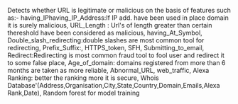 Detects whether URL is legitimate or malicious on the basis of features such as:-
having_IPhaving_IP_Address:If IP add. have been used in place domain it is surely malicious,
URL_Length : Url's of length greater than certain thereshold have been considered as malicious,
having_At_Symbol,
Double_slash_redirecting:double slashes are most common tool for redirecting,
Prefix_Suffix:,
HTTPS_token,
SFH,
Submitting_to_email,
Redirect:Redirecting is most common fraud tool to fool user and redirect it to some false place,
Age_of_domain: domains registered from more than 6 months are taken as more reliable,
Abnormal_URL,
web_traffic,
Alexa Ranking: better the ranking more it is secure,
Whois Database'(Address,Organisation,City,State,Country,Domain,Emails,Alexa Rank,Date),
Random forest for model training
